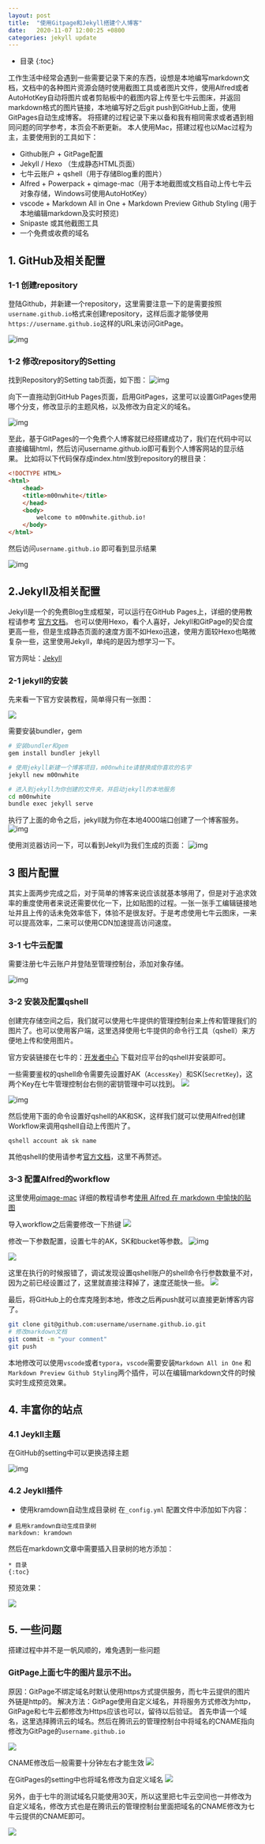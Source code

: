 ```yaml
---
layout: post
title:  "使用Gitpage和Jekyll搭建个人博客"
date:   2020-11-07 12:00:25 +0800
categories: jekyll update
---
```

* 目录
{:toc}

工作生活中经常会遇到一些需要记录下来的东西，设想是本地编写markdown文档，文档中的各种图片资源会随时使用截图工具或者图片文件，使用Alfred或者AutoHotKey自动将图片或者剪贴板中的截图内容上传至七牛云图床，并返回markdown格式的图片链接，本地编写好之后git push到GitHub上面，使用GitPages自动生成博客。
将搭建的过程记录下来以备和我有相同需求或者遇到相同问题的同学参考，本页会不断更新。
本人使用Mac，搭建过程也以Mac过程为主，主要使用到的工具如下：
* Github账户 + GitPage配置
* Jekyll / Hexo （生成静态HTML页面）
* 七牛云账户 + qshell（用于存储Blog重的图片）
* Alfred + Powerpack + qimage-mac（用于本地截图或文档自动上传七牛云对象存储，Windows可使用AutoHotKey）
* vscode + Markdown All in One + Markdown Preview Github Styling (用于本地编辑markdown及实时预览)
* Snipaste 或其他截图工具
* 一个免费或收费的域名


## 1. GitHub及相关配置
### 1-1 创建repository
登陆Github，并新建一个repository，这里需要注意一下的是需要按照`username.github.io`格式来创建repository，这样后面才能够使用`https://username.github.io`这样的URL来访问GitPage。

![img](http://sjdt.online/img/create_github_repo.png)

### 1-2 修改repository的Setting
找到Repository的Setting tab页面，如下图：
![img](http://sjdt.online/img/20201108_github_setting.png)


向下一直拖动到GitHub Pages页面，启用GitPages，这里可以设置GitPages使用哪个分支，修改显示的主题风格，以及修改为自定义的域名。

![img](http://sjdt.online/img/20201108_github_page_setting.png)

至此，基于GitPages的一个免费个人博客就已经搭建成功了，我们在代码中可以直接编辑html，然后访问username.github.io即可看到个人博客网站的显示结果。
比如将以下代码保存成index.html放到repository的根目录：
```html
<!DOCTYPE HTML>
<html>
	<head>
	<title>m00nwhite</title>
	</head>
	<body>
		welcome to m00nwhite.github.io! 
	</body>
</html>
```
然后访问`username.github.io` 即可看到显示结果

![img](http://sjdt.online/img/20201108_github_test_index.png)



## 2.Jekyll及相关配置
Jekyll是一个的免费Blog生成框架，可以运行在GitHub Pages上，详细的使用教程请参考 [官方文档](http://jekyllcn.com/docs/home/)。 也可以使用Hexo，看个人喜好，Jekyll和GitPage的契合度更高一些，但是生成静态页面的速度方面不如Hexo迅速，使用方面较Hexo也略微复杂一些，这里使用Jekyll，单纯的是因为想学习一下。

官方网址：[Jekyll](https://jekyllrb.com/)

### 2-1 jekyll的安装
先来看一下官方安装教程，简单得只有一张图：

![](http://sjdt.online/img/20201108_jekyll_install.png)

需要安装bundler，gem
```bash
# 安装bundler和gem
gem install bundler jekyll

# 使用jekyll新建一个博客项目，m00nwhite请替换成你喜欢的名字
jekyll new m00nwhite

# 进入到jekyll为你创建的文件夹，并启动jekyll的本地服务
cd m00nwhite
bundle exec jekyll serve
```

执行了上面的命令之后，jekyll就为你在本地4000端口创建了一个博客服务。
![img](http://sjdt.online/img/20201108_jekyll_local_server.png)

使用浏览器访问一下，可以看到Jekyll为我们生成的页面：
![img](http://sjdt.online/img/20201108_local_jekyll_server_started.png)


## 3 图片配置
其实上面两步完成之后，对于简单的博客来说应该就基本够用了，但是对于追求效率的重度使用者来说还需要优化一下，比如贴图的过程。一张一张手工编辑链接地址并且上传的话未免效率低下，体验不是很友好。于是考虑使用七牛云图床，一来可以提高效率，二来可以使用CDN加速提高访问速度。

### 3-1 七牛云配置
需要注册七牛云账户并登陆至管理控制台，添加对象存储。

![img](http://sjdt.online/img/20201110_qiniu_new_ods.png)


### 3-2 安装及配置qshell

创建完存储空间之后，我们就可以使用七牛提供的管理控制台来上传和管理我们的图片了。也可以使用客户端，这里选择使用七牛提供的命令行工具（qshell）来方便地上传和使用图片。

官方安装链接在七牛的：[开发者中心](https://developer.qiniu.com/kodo/tools/1302/qshell)
下载对应平台的qshell并安装即可。

一些需要鉴权的qshell命令需要先设置好AK（`AccessKey`）和SK(`SecretKey`)，这两个Key在七牛管理控制台右侧的密钥管理中可以找到。
![](http://sjdt.online/img/20201110_qiniu_miyao.png)



![img](http://sjdt.online/img/20201110_qiniu_aksk.png)

然后使用下面的命令设置好qshell的AK和SK，这样我们就可以使用Alfred创建Workflow来调用qshell自动上传图片了。
```
qshell account ak sk name
```

其他qshell的使用请参考[官方文档](https://developer.qiniu.com/kodo/tools/1302/qshell)，这里不再赘述。


### 3-3 配置Alfred的workflow

这里使用[qimage-mac](https://github.com/jiwenxing/qimage-mac)
详细的教程请参考[使用 Alfred 在 markdown 中愉快的贴图](https://jverson.com/2017/04/28/alfred-qiniu-upload/)

导入workflow之后需要修改一下热键
![](http://sjdt.online/img/20201110_qiniu_workflow_hotkey.png)

修改一下参数配置，设置七牛的AK，SK和bucket等参数。
![img](http://sjdt.online/img/20201110_qiniu_workflow_config.png)

![](http://sjdt.online/img/20201110_qiniu_workflow_setting.png)

这里在执行的时候报错了，调试发现设置qshell账户的shell命令行参数数量不对，因为之前已经设置过了，这里就直接注释掉了，速度还能快一些。
![](http://sjdt.online/img/20201110_qiniu_uploadworkflow.png)

最后，将GitHub上的仓库克隆到本地，修改之后再push就可以直接更新博客内容了。
```bash
git clone git@github.com:username/username.github.io.git
# 修改markdown文档
git commit -m "your comment"
git push 
```

本地修改可以使用`vscode`或者`typora`，`vscode`需要安装`Markdown All in One` 和 `Markdown Preview Github Styling`两个插件，可以在编辑markdown文件的时候实时生成预览效果。

## 4. 丰富你的站点
### 4.1 Jeykll主题
在GitHub的setting中可以更换选择主题

![img](http://sjdt.online/img/20201111_change_theme.png)

### 4.2 Jeykll插件
* 使用kramdown自动生成目录树
在`_config.yml` 配置文件中添加如下内容：
```
# 启用kramdown自动生成目录树
markdown: kramdown
```
然后在markdown文章中需要插入目录树的地方添加：
```
* 目录
{:toc}
```
预览效果：

![](http://sjdt.online/img/20201111_document_directory.png)


## 5. 一些问题
搭建过程中并不是一帆风顺的，难免遇到一些问题
### GitPage上面七牛的图片显示不出。
原因：GitPage不绑定域名时默认使用https方式提供服务，而七牛云提供的图片外链是http的。
解决方法：GitPage使用自定义域名，并将服务方式修改为http，GitPage和七牛云都修改为Https应该也可以，留待以后验证。
首先申请一个域名，这里选择腾讯云的域名。然后在腾讯云的管理控制台中将域名的CNAME指向修改为GitPage的`username.github.io`

![](http://sjdt.online/img/20201110_tx_domain_setting.png)

CNAME修改后一般需要十分钟左右才能生效
![](http://sjdt.online/img/20201110_tx_domain_cname.png)

在GitPages的setting中也将域名修改为自定义域名
![](http://sjdt.online/img/20201110_gitpage_custom_domain.png)

另外，由于七牛的测试域名只能使用30天，所以这里把七牛云空间也一并修改为自定义域名，修改方式也是在腾讯云的管理控制台里面把域名的CNAME修改为七牛云提供的CNAME即可。

![](http://sjdt.online/img/20201110_qiniu_domain_cname.png)
